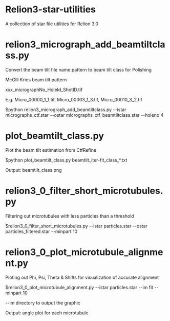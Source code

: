 # Relion3-star-utilities
A collection of star file utilities for Relion 3.0


# relion3_micrograph_add_beamtiltclass.py
Convert the beam tilt file name pattern to beam tilt class for Polishing

McGill Krios beam tilt pattern

  xxx_micrographNo_HoleId_ShotID.tif
 
  E.g. Micro_00000_1_1.tif, Micro_00003_1_3.tif, Micro_00010_3_2.tif

$python relion3_micrograph_add_beamtiltclass.py --istar micrographs_ctf.star --ostar micrographs_ctf_beamtiltclass.star --holeno 4

# plot_beamtilt_class.py
Plot the beam tilt estimation from CtfRefine

$python plot_beamtilt_class.py beamtilt_iter-fit_class_*.txt

Output: beamtilt_class.png

# relion3_0_filter_short_microtubules.py
Filtering out microtubules with less particles than a threshold

$relion3_0_filter_short_microtubules.py --istar particles.star --ostar particles_filtered.star --minpart 10


# relion3_0_plot_microtubule_alignment.py
Ploting out Phi, Psi, Theta & Shifts for visualization of accurate alignment

$relion3_0_plot_microtubule_alignment.py --istar particles.star --im fit --minpart 10

--im directory to output the graphic

Output: angle plot for each microtubule


